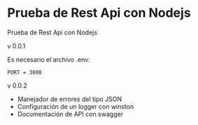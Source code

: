 # Prueba de Rest Api con Nodejs

Prueba de Rest Api con Nodejs

v 0.0.1

Es necesario el archivo .env:
```
PORT = 3000
```

v 0.0.2
- Manejador de errores del tipo JSON
- Configuración de un logger con winston
- Documentación de API con swagger


